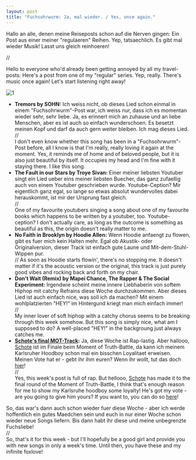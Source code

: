 ```yaml
---
layout: post
title: "Fuchsohrwurm: Ja, mal wieder. / Yes, once again."
---
```


Hallo an alle, denen meine Reiseposts schon auf die Nerven gingen: Ein Post aus einer meiner "regulaeren" Reihen. Yep, tatsaechlich. Es gibt mal wieder Musik! Lasst uns gleich reinhoeren!  

// 

Hello to everyone who'd already been getting annoyed by all my travel-posts: Here's a post from one of my "regular" series. Yep, really. There's music once again! Let's start listening right away!  

![1](https://farm6.staticflickr.com/5233/14432118944_b849a1fc0b_c.jpg)  

* **Tremors by SOHN:** Ich weiss nicht, ob dieses Lied schon einmal in einem "Fuchsohrwurm"-Post war, ich weiss nur, dass ich es momentan wieder sehr, sehr liebe. Ja, es erinnert mich an zuhause und an liebe Menschen, aber es ist auch so einfach wunderschoen. Es besetzt meinen Kopf und darf da auch gern weiter bleiben. Ich mag dieses Lied.  
//  
I don't even know whether this song has been in a "Fuchsohrwurm"-Post before, all I know is that I'm really, really loving it again at the moment. Yes, it reminds me of home and of beloved people, but it is also just beautiful by itself. It occupies my head and I'm fine with it staying there. I like this song.  
* **The Fault in our Stars by Troye Sivan:** Einer meiner liebsten Youtuber singt ein Lied ueber eins meiner liebsten Buecher, das ganz zufaellig auch von einem Youtuber geschrieben wurde. Youtube-Ception? Mir eigentlich ganz egal, so lange so etwas absolut wundervolles dabei herauskommt, ist mir der Ursprung fast gleich.  
//  
One of my favourite youtubers singing a song about one of my favourite books which happens to be written by a youtuber, too. Youtube-ception? I don't actually care, as long as the outcome is something as beautiful as this, the  origin doesn't really matter to me.  
* **No Faith in Brooklyn by Hoodie Allen:** Wenn Hoodie anfaengt zu flowen, gibt es fuer mich kein Halten mehr. Egal ob Akustik- oder Originalversion, dieser Track ist einfach gute Laune und Mit-dem-Stuhl-Wippen pur.  
// 
As soon as Hoodie starts flowin', there's no stopping me. It doesn't matter if it's the acoustic version or the original, this track is just purely good vibes and rocking back and forth on my chair.  
* **Don't Wait (Remix) by Mapei Chance, The Rapper & The Social Experiment:** Irgendwie scheint meine innere Liebhaberin von softem Hiphop mit catchy Refrains diese Woche durchzukommen. Aber dieses Lied ist auch einfach nice, was soll ich da machen? Mit einem wohlplatzierten "HEY!" im Hintergund kriegt man mich einfach immer!  
//  
My inner lover of soft hiphop with a catchy chorus seems to be breaking through this week somehow. But this song is simply nice, what am I supposed to do? A well-placed "HEY!" in the backgroung just always catches me.  
* **[Schote's final MOT-Track](http://www.youtube.com/watch?v=-DlLuxnV-u8):** Ja, diese Woche ist Rap-lastig. Aber hallooo, [Schote](https://www.facebook.com/schotemusik?fref=ts) ist im Finale beim Moment of Truth-Battle, da kann ich meinem Karlsruher Hoodboy schon mal ein bisschen Loyalitaet erweisen. Meinen Vote hat er - gebt ihr ihm euren? Wenn ihr wollt, tut das doch [hier](http://mot.splash-mag.de/battle/c/4/)!    
//  
Yes, this week's post is full of rap. But hellooo, [Schote](https://www.facebook.com/schotemusik?fref=ts) has made it to the final round of the Moment of Truth-Battle, I think that's enough reason for me to show my Karlsruhe hoodboy some loyalty! He's got my vote - are you going to give him yours? If you want to, you can do so [here](http://mot.splash-mag.de/battle/c/4/)!  

So, das war's dann auch schon wieder fuer diese Woche - aber ich werde hoffentlich ein gutes Maedchen sein und euch in nur einer Woche schon wieder neue Songs liefern. Bis dann habt ihr diese und meine unbegrenzte Fuchsliebe!  
//  
So, that's it for this week - but I'll hopefully be a good girl and provide you with new songs in only a week's time. Until then, you have these and my infinite foxlove!